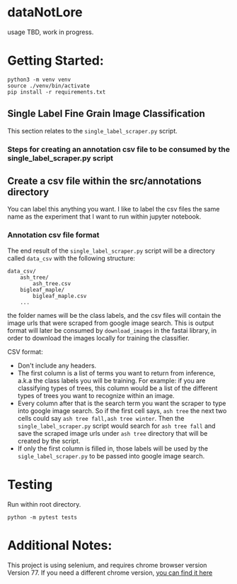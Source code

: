 # dataNotLore
usage TBD, work in progress.

# Getting Started:
```
python3 -m venv venv
source ./venv/bin/activate
pip install -r requirements.txt
```

## Single Label Fine Grain Image Classification

This section relates to the `single_label_scraper.py` script.

### Steps for creating an annotation csv file to be consumed by the single_label_scraper.py script

## Create a csv file within the src/annotations directory

You can label this anything you want. I like to label the csv files the same name as the experiment that I want to run within jupyter notebook.

### Annotation csv file format

The end result of the `single_label_scraper.py` script will be a directory called `data_csv` with the following structure:

```
data_csv/
    ash_tree/
        ash_tree.csv
    bigleaf_maple/
        bigleaf_maple.csv
    ...
```

the folder names will be the class labels, and the csv files will contain the image urls that were scraped from google image search. This is output format will later be consumed by `download_images` in the fastai library, in order to download the images locally for training the classifier.

CSV format:
- Don't include any headers.
- The first column is a list of terms you want to return from inference, a.k.a the class labels you will be training. For example: if you are classifying types of trees, this column would be a list of the different types of trees you want to recognize within an image.
- Every column after that is the search term you want the scraper to type into google image search. So if the first cell says, `ash tree` the next two cells could say `ash tree fall,ash tree winter`. Then the `single_label_scraper.py` script would search for `ash tree fall` and save the scraped image urls under `ash tree` directory that will be created by the script. 
- If only the first column is filled in, those labels will be used by the `sigle_label_scraper.py` to be passed into google image search.

# Testing
Run within root directory.
```
python -m pytest tests
```

# Additional Notes:
This project is using selenium, and requires chrome browser version Version 77. If you need a different chrome version, [you can find it here](https://sites.google.com/a/chromium.org/chromedriver/downloads)
